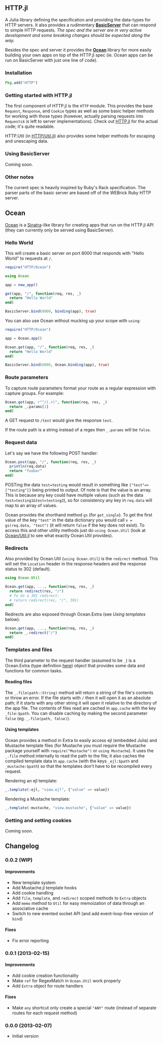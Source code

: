 ## HTTP.jl

A Julia library defining the specification and providing the data-types for HTTP servers. It also provides a rudimentary **[BasicServer](#using-basicserver)** that can respond to simple HTTP requests. _The spec and the server are in very active development and some breaking changes should be expected along the way._

Besides the spec and server it provides the **[Ocean](#ocean)** library for more easily building your own apps on top of the HTTP.jl spec (ie. Ocean apps can be run on BasicServer with just one line of code).

### Installation

```julia
Pkg.add("HTTP")
```

### Getting started with HTTP.jl

The first component of HTTP.jl is the `HTTP` module. This provides the base `Request`, `Response`, and `Cookie` types as well as some basic helper methods for working with those types (however, actually parsing requests into `Requests`s is left to server implementations). Check out [HTTP.jl](src/HTTP.jl) for the actual code; it's quite readable.

HTTP.Util (in [HTTP/Util.jl](src/HTTP/Util.jl)) also provides some helper methods for escaping and unescaping data.

### Using BasicServer

Coming soon.

### Other notes

The current spec is heavily inspired by Ruby's Rack specification. The parser parts of the basic server are based off of the WEBrick Ruby HTTP server.

## Ocean

[Ocean](src/Ocean.jl) is a [Sinatra](http://www.sinatrarb.com/)-like library for creating apps that run on the HTTP.jl API (they can currently only be served using BasicServer).

### Hello World

This will create a basic server on port 8000 that responds with "Hello World" to requests at `/`.

```julia
require("HTTP/Ocean")

using Ocean

app = new_app()

get(app, "/", function(req, res, _)
  return "Hello World"
end)

BasicServer.bind(8000, binding(app), true)
```

You can also use Ocean without mucking up your scope with `using`:

```julia
require("HTTP/Ocean")

app = Ocean.app()

Ocean.get(app, "/", function(req, res, _)
  return "Hello World"
end)

BasicServer.bind(8000, Ocean.binding(app), true)
```

### Route parameters

To capture route parameters format your route as a regular expression with capture groups. For example:

```julia
Ocean.get(app, r"^/(.+)", function(req, res, _)
  return _.params[1]
end)
```

A GET request to `/test` would give the response `test`.

If the route path is a string instead of a regex then `_.params` will be `false`.


### Request data

Let's say we have the following POST handler:

```julia
Ocean.post(app, "/", function(req, res, _)
  println(req.data)
  return "foobar"
end)
```

POSTing the data `test=testing` would result in something like `{"test"=>["testing"]}` being printed to output. Of note is that the value is an array. This is because any key could have multiple values (such as the data `test=testing1&test=testing2`), so for consistency any key in `req.data` will map to an array of values.

Ocean provides the shorthand method `gs` (for `get_single`). To get the first value of the key `"test"` in the data dictionary you would call `v = gs(req.data, "test")` (it will return `false` if the key does not exist). To access this and other utility methods just do `using Ocean.Util` (look at [Ocean/Util.jl](src/Ocean/Util.jl) to see what exactly Ocean.Util provides).

### Redirects

Also provided by Ocean.Util (`using Ocean.Util`) is the `redirect` method. This will set the `Location` header in the response headers and the response status to 302 (default).

```julia
using Ocean.Util

Ocean.get(app, ..., function(req, res, _)
  return redirect(res, "/")
  # To do a 301 redirect:
  # return redirect(res, "/", 301)
end)
```

Redirects are also exposed through Ocean.Extra (see _Using templates_ below):

```julia
Ocean.get(app, ..., function(req, res, _)
  return _.redirect("/")
end)
```

### Templates and files

The third parameter to the request handler (assumed to be `_`) is a Ocean.Extra (type definition [here](src/Ocean.jl#L62)) object that provides some data and functions for common tasks.

#### Reading files

The `_.file(path::String)` method will return a string of the file's contents or throw an error. If the file starts with `/` then it will open it as an absolute path; if it starts with any other string it will open it relative to the directory of the app file. The contents of files read are cached in `app.cache` with the key `_file:$path`. You can disable caching by making the second parameter `false` (eg. `_.file(path, false)`).

#### Using templates

Ocean provides a method in Extra to easily access ejl (embedded Julia) and Mustache template files (for Mustache you must require the Mustache package yourself with `require("Mustache")` or `using Mustache`). It uses the `_.file` method internally to read the path to the file; it also caches the compiled template data in `app.cache` (with the keys `_ejl:$path` and `_mustache:$path`) so that the templates don't have to be recompiled every request.

Rendering an ejl template:

```julia
_.template(:ejl, "view.ejl", {"value" => value})
```

Rendering a Mustache template:

```julia
_.template(:mustache, "view.mustache", {"value" => value})
```

### Getting and setting cookies

Coming soon.

## Changelog

### 0.0.2 (WIP)
#### Improvements
* New template system
* Add Mustache.jl template hooks
* Add cookie handling
* Add `file`, `template`, and `redirect` scoped methods to `Extra` objects
* Add `memo` method to `Util` for easy memoization of data through an associative cache
* Switch to new evented socket API (and add event-loop-free version of `bind`)

#### Fixes
* Fix error reporting

### 0.0.1 (2013-02-15)
#### Improvements
* Add cookie creation functionality
* Make `ref` for RegexMatch in `Ocean.Util` work properly
* Add `Extra` object for route handlers

#### Fixes
* Make `any` shortcut only create a special `"ANY"` route (instead of separate routes for each request method)

### 0.0.0 (2013-02-07)
* Initial version
